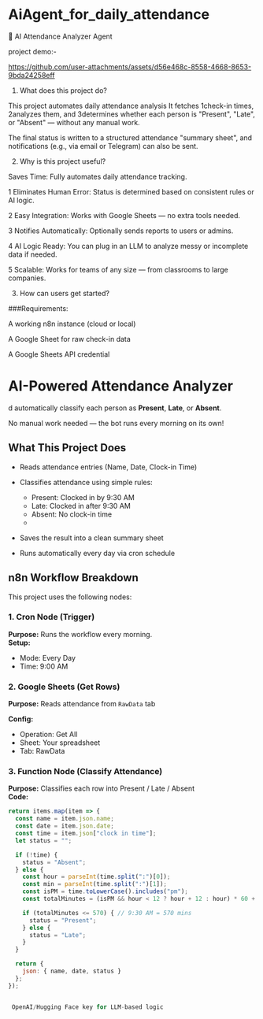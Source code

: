  # AiAgent_for_daily_attendance 
📌 AI Attendance Analyzer Agent

project demo:-

https://github.com/user-attachments/assets/d56e468c-8558-4668-8653-9bda24258eff



1) What does this project do?


This project automates daily attendance analysis  It fetches 1check-in times, 2analyzes them, and 3determines whether each person is "Present", "Late", or "Absent" — without any manual work.

The final status is written to a structured attendance "summary sheet", and notifications (e.g., via email or Telegram) can also be sent.


2) Why is this project useful?


 Saves Time: Fully automates daily attendance tracking.

1 Eliminates Human Error: Status is determined based on consistent rules or AI logic.

2 Easy Integration: Works with Google Sheets — no extra tools needed.

3 Notifies Automatically: Optionally sends reports to users or admins.

4 AI Logic Ready: You can plug in an LLM to analyze messy or incomplete data if needed.

5 Scalable: Works for teams of any size — from classrooms to large companies.


3) How can users get started?


###Requirements:

A working n8n instance (cloud or local)

A Google Sheet for raw check-in data

A Google Sheets API credential



# AI-Powered Attendance Analyzer 

d automatically classify each person as **Present**, **Late**, or **Absent**.

No manual work needed — the bot runs every morning on its own!



##  What This Project Does

- Reads attendance entries (Name, Date, Clock-in Time)
- Classifies attendance using simple rules:
  
  - Present: Clocked in by 9:30 AM
  - Late: Clocked in after 9:30 AM
  - Absent: No clock-in time
  - 
- Saves the result into a clean summary sheet
- Runs automatically every day via cron schedule





##  n8n Workflow Breakdown

This project uses the following nodes:

### 1. **Cron Node (Trigger)**  
**Purpose:** Runs the workflow every morning.  
**Setup:**  

- Mode: Every Day  
- Time: 9:00 AM  



### 2. **Google Sheets (Get Rows)**  

**Purpose:** Reads attendance from `RawData` tab  

**Config:**  

- Operation: Get All  
- Sheet: Your spreadsheet  
- Tab: RawData  



### 3. **Function Node (Classify Attendance)**  
**Purpose:** Classifies each row into Present / Late / Absent  
**Code:**

```javascript
return items.map(item => {
  const name = item.json.name;
  const date = item.json.date;
  const time = item.json["clock in time"];
  let status = "";

  if (!time) {
    status = "Absent";
  } else {
    const hour = parseInt(time.split(":")[0]);
    const min = parseInt(time.split(":")[1]);
    const isPM = time.toLowerCase().includes("pm");
    const totalMinutes = (isPM && hour < 12 ? hour + 12 : hour) * 60 + min;

    if (totalMinutes <= 570) { // 9:30 AM = 570 mins
      status = "Present";
    } else {
      status = "Late";
    }
  }

  return {
    json: { name, date, status }
  };
});


 OpenAI/Hugging Face key for LLM-based logic





